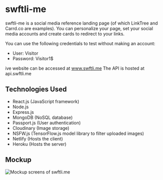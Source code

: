 # swftli-me

swftli-me is a social media reference landing page (of which LinkTree and Carrd.co are examples). You can personalize your page, set your social media accounts and create cards to redirect to your links.

You can use the following credentials to test without making an account:
- User: Visitor
- Password: Visitor1$

ive website can be accessed at www.swftli.me
The API is hosted at api.swftli.me

## Technologies Used
- React.js (JavaScript framework)
- Node.js
- Express.js
- MongoDB (NoSQL database)
- Passport.js (User authentication)
- Cloudinary (Image storage)
- NSFW.js (TensorFlow.js model library to filter uploaded images)
- Netlify (Hosts the client)
- Heroku (Hosts the server)

## Mockup
![Mockup screens of swftli.me](https://www.alamoodi.io/static/swftli-me-acfa0c56e7b2a6f0f6630b3410968b03.jpg)
